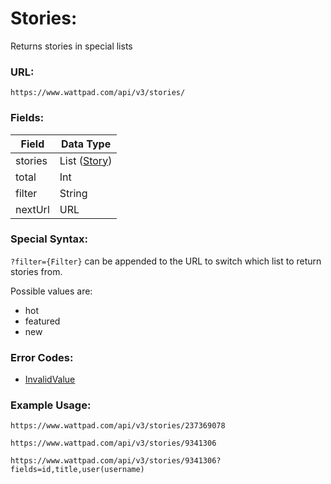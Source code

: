 # Stories:

Returns stories in special lists

### URL:

`https://www.wattpad.com/api/v3/stories/`

### Fields:

| Field | Data Type |
| - | - |
| stories | List ([Story](../Data_Types/Story.md)) |
| total | Int |
| filter | String |
| nextUrl | URL |

### Special Syntax:

`?filter={Filter}` can be appended to the URL to switch which list to return stories from.

Possible values are:
- hot
- featured
- new

### Error Codes:

- [InvalidValue](../General/Error_Codes.md#1005)

### Example Usage:

`https://www.wattpad.com/api/v3/stories/237369078`

`https://www.wattpad.com/api/v3/stories/9341306`

`https://www.wattpad.com/api/v3/stories/9341306?fields=id,title,user(username)`